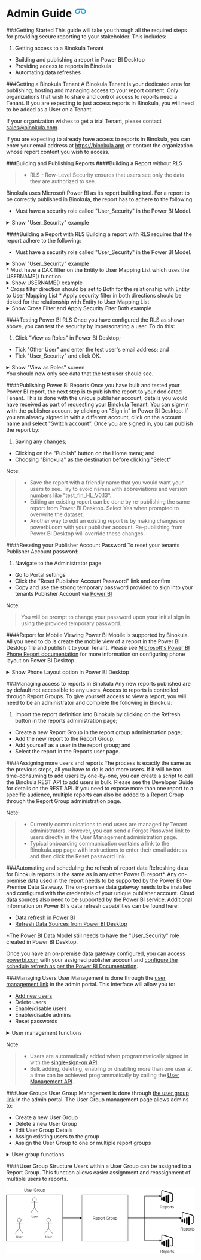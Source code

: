 # Admin Guide ![](images/favicon.png)

###Getting Started
This guide will take you through all the required steps for providing secure reporting to your stakeholder. This includes:

1. Getting access to a Binokula Tenant
+ Building and publishing a report in Power BI Desktop
+ Providing access to reports in Binokula
+ Automating data refreshes


###Getting a Binokula Tenant
A Binokula Tenant is your dedicated area for publishing, hosting and managing access to your report content. Only organizations that wish to share and control access to reports need a Tenant. If you are expecting to just access reports in Binokula, you will need to be added as a User on a Tenant.

If your organization wishes to get a trial Tenant, please contact <sales@binokula.com>.

If you are expecting to already have access to reports in Binokula, you can enter your email address at <https://binokula.app> or contact the organization whose report content you wish to access.

###Building and Publishing Reports
####Building a Report without RLS

> * RLS - Row-Level Security ensures that users see only the data they are authorized to see.

Binokula uses Microsoft Power BI as its report building tool. For a report to be correctly published in Binokula, the report has to adhere to the following:

* Must have a security role called "User_Security" in the Power BI Model.
<details>
  <summary>
    Show "User_Security" example
  </summary>
  ![alt text](images/admin-guide/user_security_role.PNG "User_Security role")
</details>

####Building a Report with RLS
Building a report with RLS requires that the report adhere to the following:

* Must have a security role called "User_Security" in the Power BI Model.
<details>
  <summary>
    Show "User_Security" example
  </summary>
  ![alt text](images/admin-guide/user_security_role.PNG "User_Security role")
</details>
* Must have a DAX filter on the Entity to User Mapping List which uses the USERNAME() function.
<details>
  <summary>
    Show USERNAME() example
  </summary>
  ![alt text](images/admin-guide/username_filter.PNG "USERNAME() filter")
</details>
* Cross filter direction should be set to Both for the relationship with Entity to User Mapping List
* Apply security filter in both directions should be ticked for the relationship with Entity to User Mapping List
<details>
  <summary>
    Show Cross Filter and Apply Security Fiter Both example
  </summary>
  ![alt text](images/admin-guide/filter_both_tick.PNG "Both filter example")
</details>

####Testing Power BI RLS
Once you have configured the RLS as shown above, you can test the security by impersonating a user. To do this:

1. Click "View as Roles" in Power BI Desktop;
+ Tick "Other User" and enter the test user's email address; and
+ Tick "User_Security" and click OK.
<details>
  <summary>
    Show "View as Roles" screen
  </summary>
  ![alt text](images/admin-guide/test_security.PNG "Test security example")
</details>
You should now only see data that the test user should see.

####Publishing Power BI Reports
Once you have built and tested your Power BI report, the next step is to publish the report to your dedicated Tenant. This is done with the unique publisher account, details you would have received as part of requesting your Binokula Tenant. You can sign-in with the publisher account by clicking on "Sign in" in Power BI Desktop. If you are already signed in with a different account, click on the account name and select "Switch account". Once you are signed in, you can publish the report by:

1. Saving any changes;
+ Clicking on the "Publish" button on the Home menu; and 
+ Choosing "Binokula" as the destination before clicking "Select"

Note:
> * Save the report with a friendly name that you would want your users to see. Try to avoid names with abbreviations and version numbers like "test_fin_HL_V0.13".
> * Editing an existing report can be done by re-publishing the same report from Power BI Desktop. Select Yes when prompted to overwrite the dataset.
> * Another way to edit an existing report is by making changes on powerbi.com with your publisher account. Re-publishing from Power BI Desktop will override these changes.

####Reseting your Publisher Account Password
To reset your tenants Publisher Account password:

1. Navigate to the Administrator page
+ Go to Portal settings
+ Click the "Reset Publisher Account Password" link and confirm
+ Copy and use the strong temporary password provided to sign into your tenants Publisher Account via [Power BI](https://powerbi.microsoft.com)

Note:
> You will be prompt to change your password upon your initial sign in using the provided temporary password.

####Report for Mobile Viewing
Power BI Mobile is supported by Binokula. All you need to do is create the mobile view of a report in the Power BI Desktop file and publish it to your Tenant. Please see [Microsoft's Power BI Phone Report documentation](https://docs.microsoft.com/en-us/power-bi/desktop-create-phone-report) for more information on configuring phone layout on Power BI Desktop.
<details>
  <summary>
    Show Phone Layout option in Power BI Desktop
  </summary>
  ![alt text](images/admin-guide/phone_layout.PNG "Phone Layout example")
</details>


###Managing access to reports in Binokula
Any new reports published are by default not accessible to any users. Access to reports is controlled through Report Groups. To give yourself access to view a report, you will need to be an administrator and complete the following in Binokula:

1. Import the report definition into Binokula by clicking on the Refresh button in the reports administration page;
+ Create a new Report Group in the report group administration page;
+ Add the new report to the Report Group;
+ Add yourself as a user in the report group; and
+ Select the report in the Reports user page.

####Assigning more users and reports
The process is exactly the same as the previous steps, all you have to do is add more users. If it will be too time-consuming to add users by one-by-one, you can create a script to call the Binokula REST API to add users in bulk. Please see the Developer Guide for details on the REST API. If you need to expose more than one report to a specific audience, multiple reports can also be added to a Report Group through the Report Group administration page.

Note:
> * Currently communications to end users are managed by Tenant administrators. However, you can send a Forgot Password link to users directly in the User Management administration page.
> * Typical onboarding communication contains a link to the Binokula.app page with instructions to enter their email address and then click the Reset password link.

###Automating and scheduling the refresh of report data
Refreshing data for Binokula reports is the same as in any other Power BI report*. Any on-premise data used in the report needs to be supported by the Power BI On-Premise Data Gateway. The on-premise data gateway needs to be installed and configured with the credentials of your unique publisher account. Cloud data sources also need to be supported by the Power BI service. Additional information on Power BI's data refresh capabilities can be found here:

* [Data refresh in Power BI](https://docs.microsoft.com/en-us/power-bi/refresh-data)
* [Refresh Data Sources from Power BI Desktop](https://docs.microsoft.com/en-us/power-bi/refresh-data#power-bi-desktop-file)

*The Power BI Data Model still needs to have the "User_Security" role created in Power BI Desktop.

Once you have an on-premise data gateway configured, you can access [powerbi.com](https://powerbi.com) with your assigned publisher account and [configure the schedule refresh as per the Power BI Documentation](https://docs.microsoft.com/en-us/power-bi/refresh-scheduled-refresh).

###Managing Users
User Management is done through the [user management link](https://binokula.app/Admin/Users) in the admin portal. This interface will allow you to:

* [Add new users](https://binokula.app/Admin/AddUser)
* Delete users
* Enable/disable users
* Enable/disable admins
* Reset passwords

<details>
  <summary>
    User management functions
  </summary>
  ![alt text](images/admin-guide/user_functions.PNG "User management functions")
</details>

Note:
> * Users are automatically added when programmatically signed in with the [single-sign-on API](../developer-guide/#single-sign-on).
> * Bulk adding, deleting, enabling or disabling more than one user at a time can be achieved programmatically by calling the [User Management API](../developer-guide/#user-management).

###User Groups
User Group Management is done through [the user group link](https://binokula.app/Admin/UserGroups) in the admin portal. The User Group management page allows admins to:

* Create a new User Group
* Delete a new User Group
* Edit User Group Details
* Assign existing users to the group
* Assign the User Group to one or multiple report groups

<details>
  <summary>
    User group functions
  </summary>
  ![alt text](images/admin-guide/user_group.PNG "User group functions")
</details>

####User Group Structure
Users within a User Group can be assigned to a Report Group. This function allows easier assignment and reassignment of multiple users to reports.

![alt text](images/admin-guide/user_group_diagram.png "User group diagram")
